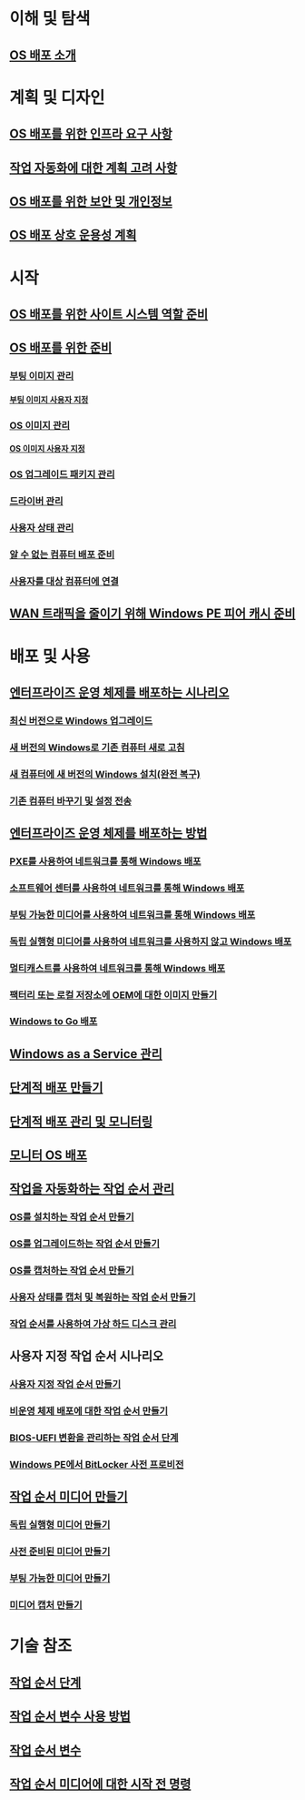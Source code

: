 # 이해 및 탐색
## [OS 배포 소개](understand/introduction-to-operating-system-deployment.md)

# 계획 및 디자인
## [OS 배포를 위한 인프라 요구 사항](plan-design/infrastructure-requirements-for-operating-system-deployment.md)
## [작업 자동화에 대한 계획 고려 사항](plan-design/planning-considerations-for-automating-tasks.md)
## [OS 배포를 위한 보안 및 개인정보](plan-design/security-and-privacy-for-operating-system-deployment.md)
## [OS 배포 상호 운용성 계획](plan-design/planning-for-operating-system-deployment-interoperability.md)

# 시작
## [OS 배포를 위한 사이트 시스템 역할 준비](get-started/prepare-site-system-roles-for-operating-system-deployments.md)
## [OS 배포를 위한 준비](get-started/prepare-for-operating-system-deployment.md)
### [부팅 이미지 관리](get-started/manage-boot-images.md)
#### [부팅 이미지 사용자 지정](get-started/customize-boot-images.md)

### [OS 이미지 관리](get-started/manage-operating-system-images.md)
#### [OS 이미지 사용자 지정](get-started/customize-operating-system-images.md)

### [OS 업그레이드 패키지 관리](get-started/manage-operating-system-upgrade-packages.md)
### [드라이버 관리](get-started/manage-drivers.md)
### [사용자 상태 관리](get-started/manage-user-state.md)
### [알 수 없는 컴퓨터 배포 준비](get-started/prepare-for-unknown-computer-deployments.md)
### [사용자를 대상 컴퓨터에 연결](get-started/associate-users-with-a-destination-computer.md)

## [WAN 트래픽을 줄이기 위해 Windows PE 피어 캐시 준비](get-started/prepare-windows-pe-peer-cache-to-reduce-wan-traffic.md)

# 배포 및 사용
## [엔터프라이즈 운영 체제를 배포하는 시나리오](deploy-use/scenarios-to-deploy-enterprise-operating-systems.md)
### [최신 버전으로 Windows 업그레이드](deploy-use/upgrade-windows-to-the-latest-version.md)
### [새 버전의 Windows로 기존 컴퓨터 새로 고침](deploy-use/refresh-an-existing-computer-with-a-new-version-of-windows.md)
### [새 컴퓨터에 새 버전의 Windows 설치(완전 복구)](deploy-use/install-new-windows-version-new-computer-bare-metal.md)
### [기존 컴퓨터 바꾸기 및 설정 전송](deploy-use/replace-an-existing-computer-and-transfer-settings.md)

## [엔터프라이즈 운영 체제를 배포하는 방법](deploy-use/methods-to-deploy-enterprise-operating-systems.md)
### [PXE를 사용하여 네트워크를 통해 Windows 배포](deploy-use/use-pxe-to-deploy-windows-over-the-network.md)
### [소프트웨어 센터를 사용하여 네트워크를 통해 Windows 배포](deploy-use/use-software-center-to-deploy-windows-over-the-network.md)
### [부팅 가능한 미디어를 사용하여 네트워크를 통해 Windows 배포](deploy-use/use-bootable-media-to-deploy-windows-over-the-network.md)
### [독립 실행형 미디어를 사용하여 네트워크를 사용하지 않고 Windows 배포](deploy-use/use-stand-alone-media-to-deploy-windows-without-using-the-network.md)
### [멀티캐스트를 사용하여 네트워크를 통해 Windows 배포](deploy-use/use-multicast-to-deploy-windows-over-the-network.md)
### [팩터리 또는 로컬 저장소에 OEM에 대한 이미지 만들기](deploy-use/create-an-image-for-an-oem-in-factory-or-a-local-depot.md)
### [Windows to Go 배포](deploy-use/deploy-windows-to-go.md)

## [Windows as a Service 관리](deploy-use/manage-windows-as-a-service.md)
## [단계적 배포 만들기](deploy-use/create-phased-deployment-for-task-sequence.md)
## [단계적 배포 관리 및 모니터링](deploy-use/manage-monitor-phased-deployments.md)
## [모니터 OS 배포](deploy-use/monitor-operating-system-deployments.md)

## [작업을 자동화하는 작업 순서 관리](deploy-use/manage-task-sequences-to-automate-tasks.md)
### [OS를 설치하는 작업 순서 만들기](deploy-use/create-a-task-sequence-to-install-an-operating-system.md)
### [OS를 업그레이드하는 작업 순서 만들기](deploy-use/create-a-task-sequence-to-upgrade-an-operating-system.md)
### [OS를 캡처하는 작업 순서 만들기](deploy-use/create-a-task-sequence-to-capture-an-operating-system.md)
### [사용자 상태를 캡처 및 복원하는 작업 순서 만들기](deploy-use/create-a-task-sequence-to-capture-and-restore-user-state.md)
### [작업 순서를 사용하여 가상 하드 디스크 관리](deploy-use/use-a-task-sequence-to-manage-virtual-hard-disks.md)

## 사용자 지정 작업 순서 시나리오
### [사용자 지정 작업 순서 만들기](deploy-use/create-a-custom-task-sequence.md)
### [비운영 체제 배포에 대한 작업 순서 만들기](deploy-use/create-a-task-sequence-for-non-operating-system-deployments.md)
### [BIOS-UEFI 변환을 관리하는 작업 순서 단계](deploy-use/task-sequence-steps-to-manage-bios-to-uefi-conversion.md)
### [Windows PE에서 BitLocker 사전 프로비전](deploy-use/preprovision-bitlocker-in-windows-pe.md)

## [작업 순서 미디어 만들기](deploy-use/create-task-sequence-media.md)
### [독립 실행형 미디어 만들기](deploy-use/create-stand-alone-media.md)
### [사전 준비된 미디어 만들기](deploy-use/create-prestaged-media.md)
### [부팅 가능한 미디어 만들기](deploy-use/create-bootable-media.md)
### [미디어 캡처 만들기](deploy-use/create-capture-media.md)

# 기술 참조
## [작업 순서 단계](understand/task-sequence-steps.md)
## [작업 순서 변수 사용 방법](understand/using-task-sequence-variables.md)
## [작업 순서 변수](understand/task-sequence-variables.md)
## [작업 순서 미디어에 대한 시작 전 명령](understand/prestart-commands-for-task-sequence-media.md)

